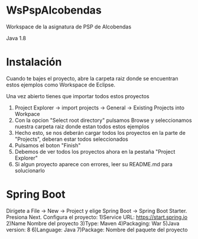# WsPspAlcobendas

Workspace de la asignatura de PSP de Alcobendas

Java 1.8

# Instalación
Cuando te bajes el proyecto, abre la carpeta raiz donde se encuentran estos
ejemplos como Workspace de Eclipse.

Una vez abierto tienes que importar todos estos proyectos
1) Project Explorer -> import projects -> General -> Existing Projects into Workpace
2) Con la opcion "Select root directory" pulsamos Browse y seleccionamos nuestra carpeta
raiz donde estan todos estos ejemplos
3) Hecho esto, se nos deberán cargar todos los proyectos en la parte de "Projects", deberan
estar todos seleccionados
4) Pulsamos el boton "Finish"
5) Debemos de ver todos los proyectos ahora en la pestaña "Project Explorer"
6) Si algun proyecto aparece con errores, leer su README.md para solucionarlo


# Spring Boot

Dirígete a File -> New -> Project y elige Spring Boot -> Spring Boot Starter. Presiona Next.
Configura el proyecto:
 1)Service URL: https://start.spring.io
 2)Name Nombre del proyecto
 3)Type: Maven
 4)Packaging: War
 5)Java version: 8
 6)Language: Java
 7)Package: Nombre del paquete del proyecto
